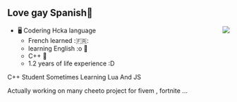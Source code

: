 

Love gay Spanish💜
---

<a href="https://discord.com/users/899699593581830185">
  <img src="https://lanyard.cnrad.dev/api/899699593581830185?hideTimestamp=true&idleMessage=sleep/relax time :D <3" align="right" />
</a>

- 🖥️ Codering Hcka language
  - French learned :🇫🇷:
  - learning English :o 🥖
  - C++ 💫
  - 1.2 years of life experience :D 


C++ Student 
Sometimes Learning Lua And JS

Actually working on many cheeto project for fivem , fortnite ...
